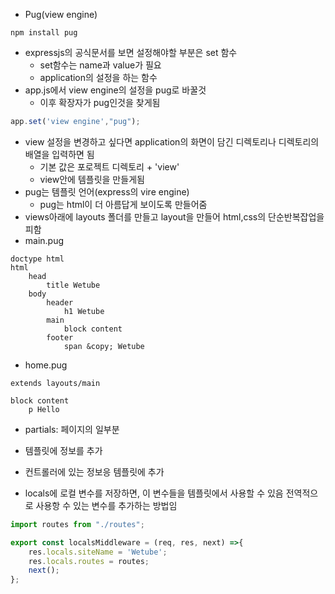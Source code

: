 - Pug(view engine)
```!
npm install pug
```
- expressjs의 공식문서를 보면 설정해야할 부분은 set 함수
  - set함수는 name과 value가 필요
  - application의 설정을 하는 함수
- app.js에서 view engine의 설정을 pug로 바꿀것
  - 이후 확장자가 pug인것을 찾게됨
```js
app.set('view engine',"pug");
```
- view 설정을 변경하고 싶다면 application의 화면이 담긴 디렉토리나 디렉토리의 배열을 입력하면 됨
  - 기본 값은 포로젝트 디렉토리 + 'view'
  - view안에 템플릿을 만들게됨
- pug는 템플릿 언어(express의 vire engine)
  - pug는 html이 더 아름답게 보이도록 만들어줌
- views아래에 layouts 폴더를 만들고 layout을 만들어 html,css의 단순반복잡업을 피함
- main.pug
```pug
doctype html
html
    head
        title Wetube
    body
        header
            h1 Wetube
        main
            block content
        footer
            span &copy; Wetube

```
- home.pug
```pug
extends layouts/main

block content
    p Hello
```

- partials: 페이지의 일부분

- 템플릿에 정보를 추가
- 컨트롤러에 있는 정보응 템플릿에 추가 
- locals에 로컬 변수를 저장하면, 이 변수들을 템플릿에서 사용할 수 있음 
    전역적으로 사용항 수 있는 변수를 추가하는 방법임 
```js
import routes from "./routes";

export const localsMiddleware = (req, res, next) =>{
    res.locals.siteName = 'Wetube';
    res.locals.routes = routes;
    next();
};
```